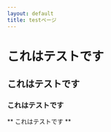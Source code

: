 ```yaml
---
layout: default  
title: testページ  
---
```

# これはテストです  
## これはテストです  
### これはテストです  
** これはテストです **  
